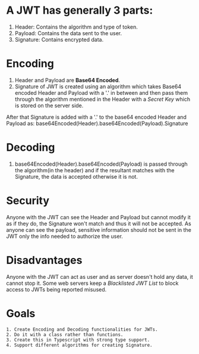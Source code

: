 # A JWT has generally 3 parts:

1. Header: Contains the algorithm and type of token.
2. Payload: Contains the data sent to the user.
3. Signature: Contains encrypted data.

# Encoding

1. Header and Payload are **Base64 Encoded**.
2. Signature of JWT is created using an algorithm which takes Base64 encoded Header and Payload with a '.' in between and 
then pass them through the algorithm  mentioned in the Header with a *Secret Key* which is stored on the server side.

After that Signature is added with a '.' to the base64 encoded Header and Payload as:
    base64Encoded(Header).base64Encoded(Payload).Signature

# Decoding

1. base64Encoded(Header).base64Encoded(Payload) is passed through the algorithm(in the header) and 
if the resultant matches with the Signature, the data is accepted otherwise it is not.

# Security

Anyone with the JWT can see the Header and Payload but cannot modify it as if they do, the Signature won't match and thus it will not be accepted.
As anyone can see the payload, sensitive information should not be sent in the JWT only the info needed to authorize the user.

# Disadvantages

Anyone with the JWT can act as user and as server doesn't hold any data, it cannot stop it. 
Some web servers keep a *Blacklisted JWT List* to block access to JWTs being reported misused.

# Goals

    1. Create Encoding and Decoding functionalities for JWTs.
    2. Do it with a class rather than functions.
    3. Create this in Typescript with strong type support.
    4. Support different algorithms for creating Signature.
